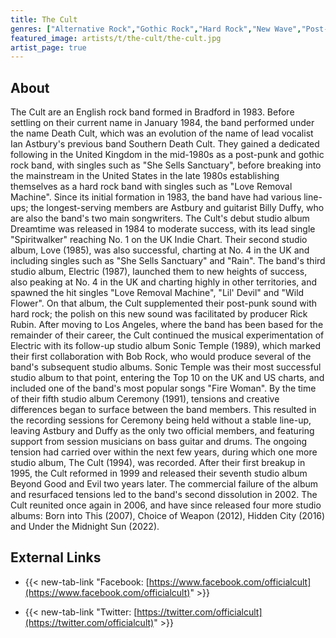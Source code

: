 ```yaml
---
title: The Cult
genres: ["Alternative Rock","Gothic Rock","Hard Rock","New Wave","Post-Punk","Rock"]
featured_image: artists/t/the-cult/the-cult.jpg
artist_page: true
---
```

## About

The Cult are  an English rock band formed in Bradford in 1983. Before settling on their current name in January 1984, the band performed under the name Death Cult, which was an evolution of the name of lead vocalist Ian Astbury's previous band Southern Death Cult. They gained a dedicated following in the United Kingdom in the mid-1980s as a post-punk and gothic rock band, with singles such as "She Sells Sanctuary", before breaking into the mainstream in the United States in the late 1980s establishing themselves as a hard rock band with singles such as "Love Removal Machine". Since its initial formation in 1983, the band have had various line-ups; the longest-serving members are Astbury and guitarist Billy Duffy, who are also the band's two main songwriters.
The Cult's debut studio album Dreamtime was released in 1984 to moderate success, with its lead single "Spiritwalker" reaching No. 1 on the UK Indie Chart. Their second studio album, Love (1985), was also successful, charting at No. 4 in the UK and including singles such as "She Sells Sanctuary" and "Rain". The band's third studio album, Electric (1987), launched them to new heights of success, also peaking at No. 4 in the UK and charting highly in other territories, and spawned the hit singles "Love Removal Machine", "Lil' Devil" and "Wild Flower". On that album, the Cult supplemented their post-punk sound with hard rock; the polish on this new sound was facilitated by producer Rick Rubin. After moving to Los Angeles, where the band has been based for the remainder of their career, the Cult continued the musical experimentation of Electric with its follow-up studio album Sonic Temple (1989), which marked their first collaboration with Bob Rock, who would produce several of the band's subsequent studio albums. Sonic Temple was their most successful studio album to that point, entering the Top 10 on the UK and US charts, and included one of the band's most popular songs "Fire Woman".
By the time of their fifth studio album Ceremony (1991), tensions and creative differences began to surface between the band members. This resulted in the recording sessions for Ceremony being held without a stable line-up, leaving Astbury and Duffy as the only two official members, and featuring support from session musicians on bass guitar and drums. The ongoing tension had carried over within the next few years, during which one more studio album, The Cult (1994), was recorded. After their first breakup in 1995, the Cult reformed in 1999 and released their seventh studio album Beyond Good and Evil two years later. The commercial failure of the album and resurfaced tensions led to the band's second dissolution in 2002. The Cult reunited once again in 2006, and have since released four more studio albums: Born into This (2007), Choice of Weapon (2012), Hidden City (2016) and Under the Midnight Sun (2022).



## External Links

- {{< new-tab-link "Facebook: [https://www.facebook.com/officialcult](https://www.facebook.com/officialcult)" >}}


- {{< new-tab-link "Twitter: [https://twitter.com/officialcult](https://twitter.com/officialcult)" >}}


